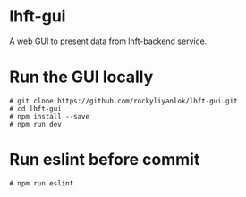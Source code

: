 # lhft-gui
A web GUI to present data from lhft-backend service.

# Run the GUI locally
```
# git clone https://github.com/rockyliyanlok/lhft-gui.git
# cd lhft-gui
# npm install --save
# npm run dev
```

# Run eslint before commit
```
# npm run eslint
```